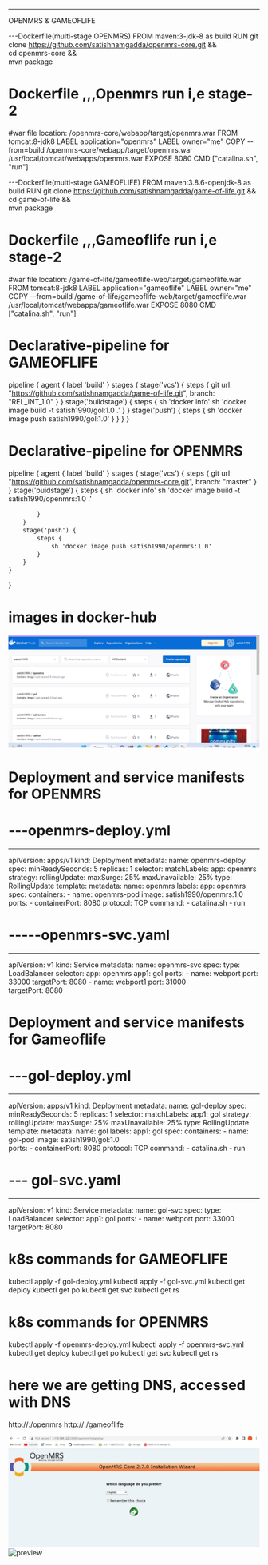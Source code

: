 --------------------------
OPENMRS & GAMEOFLIFE

---Dockerfile(multi-stage OPENMRS)
FROM maven:3-jdk-8 as build
RUN git clone https://github.com/satishnamgadda/openmrs-core.git && \
    cd openmrs-core && \
    mvn package

# Dockerfile ,,,Openmrs run i,e stage-2
#war file location: /openmrs-core/webapp/target/openmrs.war
FROM tomcat:8-jdk8
LABEL application="openmrs"
LABEL owner="me"
COPY --from=build /openmrs-core/webapp/target/openmrs.war /usr/local/tomcat/webapps/openmrs.war
EXPOSE 8080
CMD ["catalina.sh", "run"]

---Dockerfile(multi-stage GAMEOFLIFE)
FROM maven:3.8.6-openjdk-8 as build
RUN git clone https://github.com/satishnamgadda/game-of-life.git && \
    cd game-of-life && \
    mvn package

# Dockerfile ,,,Gameoflife run i,e stage-2
#war file location: /game-of-life/gameoflife-web/target/gameoflife.war
FROM tomcat:8-jdk8
LABEL application="gameoflife"
LABEL owner="me"
COPY --from=build /game-of-life/gameoflife-web/target/gameoflife.war /usr/local/tomcat/webapps/gameoflife.war
EXPOSE 8080
CMD ["catalina.sh", "run"]

# Declarative-pipeline for GAMEOFLIFE
pipeline {
    agent { label 'build' }
    stages {
        stage('vcs') {
            steps {
                git url: "https://github.com/satishnamgadda/game-of-life.git",
                    branch: "REL_INT_1.0"
            }
        }
        stage('buildstage') {
            steps {
                sh 'docker info'
                sh 'docker image build -t satish1990/gol:1.0 .'
            }
        }
        stage('push') {
            steps {
                sh 'docker image push satish1990/gol:1.0'
            }
        }
    }
}

# Declarative-pipeline for OPENMRS
pipeline {
    agent { label 'build' }
    stages {
        stage('vcs') {
            steps {
                git url: "https://github.com/satishnamgadda/openmrs-core.git",
                    branch: "master"
            }
        }
        stage('buidstage') {
            steps {
                sh 'docker info'
                sh 'docker image build -t satish1990/openmrs:1.0 .'
                
            }
        }
        stage('push') {
            steps {
                sh 'docker image push satish1990/openmrs:1.0'
            }
        }
    }
}
#  images in docker-hub
![preview](/Images/mydockerhub.png)

# Deployment and  service manifests for OPENMRS
# ---openmrs-deploy.yml
---
apiVersion: apps/v1
kind: Deployment
metadata: 
  name: openmrs-deploy
spec:
  minReadySeconds: 5
  replicas: 1
  selector:
    matchLabels:
      app: openmrs
  strategy:
    rollingUpdate:
      maxSurge: 25%
      maxUnavailable: 25%
    type: RollingUpdate
  template:
    metadata:
      name: openmrs
      labels:
        app: openmrs
    spec:
      containers:
        - name: openmrs-pod 
          image: satish1990/openmrs:1.0         
          ports:
            - containerPort: 8080
              protocol: TCP
          command:
            - catalina.sh
            - run    
# -----openmrs-svc.yaml
---
apiVersion: v1
kind: Service
metadata:
  name: openmrs-svc
spec:
  type: LoadBalancer
  selector:
    app: openmrs
    app1: gol
  ports:
    - name: webport
      port: 33000
      targetPort: 8080
    - name: webport1
      port: 31000  
      targetPort: 8080

# Deployment and  service manifests for Gameoflife
# ---gol-deploy.yml
---
apiVersion: apps/v1
kind: Deployment
metadata: 
  name: gol-deploy
spec:
  minReadySeconds: 5
  replicas: 1
  selector:
    matchLabels:
      app1: gol
  strategy:
    rollingUpdate:
      maxSurge: 25%
      maxUnavailable: 25%
    type: RollingUpdate
  template:
    metadata:
      name: gol
      labels:
        app1: gol
    spec:
      containers:
        - name: gol-pod 
          image: satish1990/gol:1.0         
          ports:
            - containerPort: 8080
              protocol: TCP
          command:
            - catalina.sh
            - run    
# ---  gol-svc.yaml
---
apiVersion: v1
kind: Service
metadata:
  name: gol-svc
spec:
  type: LoadBalancer
  selector:
    app1: gol
  ports:
    - name: webport
      port: 33000
      targetPort: 8080
# k8s commands for GAMEOFLIFE
kubectl apply -f gol-deploy.yml
kubectl apply -f gol-svc.yml
kubectl get deploy
kubectl get po
kubectl get svc
kubectl get rs 
# k8s commands for OPENMRS
kubectl apply -f openmrs-deploy.yml
kubectl apply -f openmrs-svc.yml
kubectl get deploy
kubectl get po
kubectl get svc
kubectl get rs 
# here we are getting DNS, accessed with DNS
http://<dnsnmae>:<portnumber>/openmrs
http://<dnsname>:<portnumber>/gameoflife

![preview](/Images/k8s1.png)
![preview](/Images/gol.jpg) 

        





